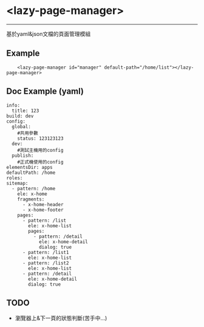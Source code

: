 # \<lazy-page-manager\>

---

基於yaml&json文檔的頁面管理模組

## Example

```
	<lazy-page-manager id="manager" default-path="/home/list"></lazy-page-manager>
```

## Doc Example (yaml)

```
info:
  title: 123
build: dev
config: 
  global:
    #共用參數
    status: 123123123
  dev:
    #測試主機用的config
  publish:
    #正式機使用的config
elementsDir: apps
defaultPath: /home
roles:
sitemap:
  - pattern: /home
    ele: x-home
    fragments:
      - x-home-header
      - x-home-footer
    pages: 
      - pattern: /list
        ele: x-home-list
        pages:
          - pattern: /detail
            ele: x-home-detail
            dialog: true
      - pattern: /list1
        ele: x-home-list
      - pattern: /list2
        ele: x-home-list
      - pattern: /detail
        ele: x-home-detail
        dialog: true

```


## TODO

* 瀏覽器上&下一頁的狀態判斷(苦手中…)
